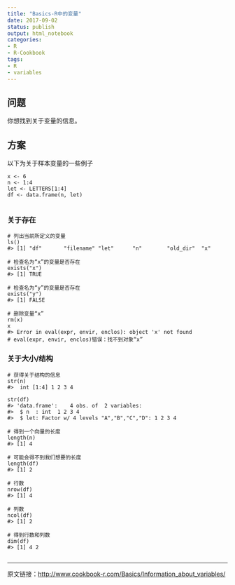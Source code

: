 ```yaml
---
title: "Basics-R中的变量"
date: 2017-09-02
status: publish
output: html_notebook
categories: 
- R
- R-Cookbook
tags:
- R
- variables
---
```


## 问题

你想找到关于变量的信息。

<!-- more -->

## 方案

以下为关于样本变量的一些例子

```
x <- 6
n <- 1:4
let <- LETTERS[1:4]
df <- data.frame(n, let)
 
```

### 关于存在

```
# 列出当前所定义的变量
ls()
#> [1] "df"       "filename" "let"      "n"        "old_dir"  "x"
 
# 检查名为“x”的变量是否存在
exists("x")
#> [1] TRUE
 
# 检查名为“y”的变量是否存在
exists("y")
#> [1] FALSE
 
# 删除变量“x”
rm(x)
x
#> Error in eval(expr, envir, enclos): object 'x' not found
# eval(expr, envir, enclos)错误：找不到对象“x”
```

### 关于大小/结构

```
# 获得关于结构的信息
str(n)
#>  int [1:4] 1 2 3 4
 
str(df)
#> 'data.frame':    4 obs. of  2 variables:
#>  $ n  : int  1 2 3 4
#>  $ let: Factor w/ 4 levels "A","B","C","D": 1 2 3 4
 
# 得到一个向量的长度
length(n)
#> [1] 4
 
# 可能会得不到我们想要的长度
length(df)
#> [1] 2
 
# 行数
nrow(df)
#> [1] 4
 
# 列数
ncol(df)
#> [1] 2
 
# 得到行数和列数
dim(df)
#> [1] 4 2
 
```

------

原文链接：<http://www.cookbook-r.com/Basics/Information_about_variables/>
